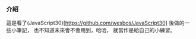 ### 介紹
這是看了(JavaScript30)[https://github.com/wesbos/JavaScript30] 後做的一些小筆記，
也不知道未來會不會用到，哈哈，
就當作是給自己的小練習。
